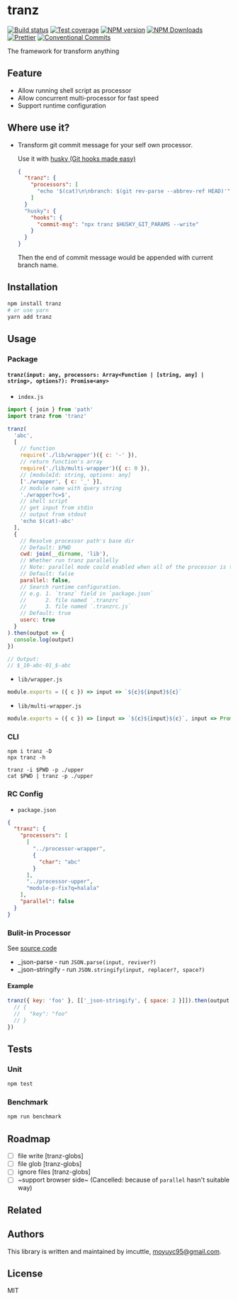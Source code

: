 # tranz

[![Build status](https://img.shields.io/travis/imcuttle/tranz/master.svg?style=flat-square)](https://travis-ci.org/imcuttle/tranz)
[![Test coverage](https://img.shields.io/codecov/c/github/imcuttle/tranz.svg?style=flat-square)](https://codecov.io/github/imcuttle/tranz?branch=master)
[![NPM version](https://img.shields.io/npm/v/tranz.svg?style=flat-square)](https://www.npmjs.com/package/tranz)
[![NPM Downloads](https://img.shields.io/npm/dm/tranz.svg?style=flat-square&maxAge=43200)](https://www.npmjs.com/package/tranz)
[![Prettier](https://img.shields.io/badge/code_style-prettier-ff69b4.svg?style=flat-square)](https://prettier.io/)
[![Conventional Commits](https://img.shields.io/badge/Conventional%20Commits-1.0.0-yellow.svg?style=flat-square)](https://conventionalcommits.org)

The framework for transform anything

## Feature

- Allow running shell script as processor
- Allow concurrent multi-processor for fast speed
- Support runtime configuration

## Where use it?

- Transform git commit message for your self own processor.

  Use it with [husky (Git hooks made easy)](https://github.com/typicode/husky)

  ```json
  {
    "tranz": {
      "processors": [
        "echo '$(cat)\n\nbranch: $(git rev-parse --abbrev-ref HEAD)'"
      ]
    }
    "husky": {
      "hooks": {
        "commit-msg": "npx tranz $HUSKY_GIT_PARAMS --write"
      }
    }
  }
  ```

  Then the end of commit message would be appended with current branch name.

## Installation

```bash
npm install tranz
# or use yarn
yarn add tranz
```

## Usage

### Package

#### `tranz(input: any, processors: Array<Function | [string, any] | string>, options?): Promise<any>`

- `index.js`

```javascript
import { join } from 'path'
import tranz from 'tranz'

tranz(
  'abc',
  [
    // function
    require('./lib/wrapper')({ c: '-' }),
    // return function's array
    require('./lib/multi-wrapper')({ c: 0 }),
    // [moduleId: string, options: any]
    ['./wrapper', { c: '_' }],
    // module name with query string
    './wrapper?c=$',
    // shell script
    // get input from stdin
    // output from stdout
    'echo $(cat)-abc'
  ],
  {
    // Resolve processor path's base dir
    // Default: $PWD
    cwd: join(__dirname, 'lib'),
    // Whether run tranz parallelly
    // Note: parallel mode could enabled when all of the processor is typeof `string` (serializable)
    // Default: false
    parallel: false,
    // Search runtime configuration.
    // e.g. 1. `tranz` field in `package.json`
    //      2. file named `.tranzrc`
    //      3. file named `.tranzrc.js`
    // Default: true
    userc: true
  }
).then(output => {
  console.log(output)
})

// Output:
// $_10-abc-01_$-abc
```

- `lib/wrapper.js`

```javascript
module.exports = ({ c }) => input => `${c}${input}${c}`
```

- `lib/multi-wrapper.js`

```javascript
module.exports = ({ c }) => [input => `${c}${input}${c}`, input => Promise.resolve(`${c + 1}${input}${c + 1}`)]
```

### CLI

```
npm i tranz -D
npx tranz -h

tranz -i $PWD -p ./upper
cat $PWD | tranz -p ./upper
```

### RC Config

- `package.json`

```json
{
  "tranz": {
    "processors": [
      [
        "../processor-wrapper",
        {
          "char": "abc"
        }
      ],
      "../processor-upper",
      "module-p-fix?q=halala"
    ],
    "parallel": false
  }
}
```

### Bulit-in Processor

See [source code](src/presets)

- \_json-parse - run `JSON.parse(input, reviver?)`
- \_json-stringify - run `JSON.stringify(input, replacer?, space?)`

#### Example

```javascript
tranz({ key: 'foo' }, [['_json-stringify', { space: 2 }]]).then(output => {
  // {
  //   "key": "foo"
  // }
})
```

## Tests

### Unit

```bash
npm test
```

### Benchmark

```bash
npm run benchmark
```

## Roadmap

- [ ] file write [tranz-globs]
- [ ] file glob [tranz-globs]
- [ ] ignore files [tranz-globs]
- [ ] ~support browser side~ (Cancelled: because of `parallel` hasn't suitable way)

## Related

## Authors

This library is written and maintained by imcuttle, <a href="mailto:moyuyc95@gmail.com">moyuyc95@gmail.com</a>.

## License

MIT

